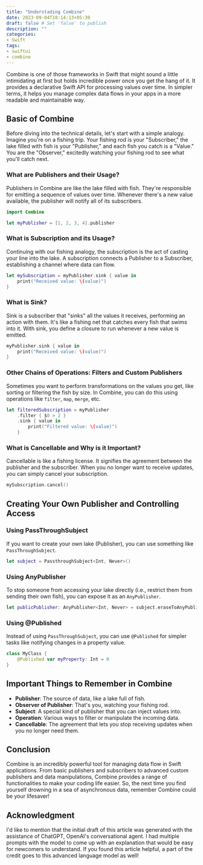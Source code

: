 ```yaml
---
title: "Understading Combine"
date: 2023-09-04T18:14:13+05:30
draft: false # Set 'false' to publish
description: ""
categories:
- Swift
tags:
- swiftui
- combine
---
```


Combine is one of those frameworks in Swift that might sound a little intimidating at first but holds incredible power once you get the hang of it. It provides a declarative Swift API for processing values over time. In simpler terms, it helps you manage complex data flows in your apps in a more readable and maintainable way.

## Basic of Combine

Before diving into the technical details, let's start with a simple analogy. Imagine you're on a fishing trip. Your fishing rod is your "Subscriber," the lake filled with fish is your "Publisher," and each fish you catch is a "Value." You are the "Observer," excitedly watching your fishing rod to see what you'll catch next.

### What are Publishers and their Usage?

Publishers in Combine are like the lake filled with fish. They're responsible for emitting a sequence of values over time. Whenever there's a new value available, the publisher will notify all of its subscribers.

```swift
import Combine

let myPublisher = [1, 2, 3, 4].publisher
```

### What is Subscription and its Usage?

Continuing with our fishing analogy, the subscription is the act of casting your line into the lake. A subscription connects a Publisher to a Subscriber, establishing a channel where data can flow.

```swift
let mySubscription = myPublisher.sink { value in
    print("Received value: \(value)")
}
```

### What is Sink?

Sink is a subscriber that "sinks" all the values it receives, performing an action with them. It's like a fishing net that catches every fish that swims into it. With sink, you define a closure to run whenever a new value is emitted.

```swift
myPublisher.sink { value in
    print("Received value: \(value)")
}
```

### Other Chains of Operations: Filters and Custom Publishers

Sometimes you want to perform transformations on the values you get, like sorting or filtering the fish by size. In Combine, you can do this using operations like `filter`, `map`, `merge`, etc.

```swift
let filteredSubscription = myPublisher
    .filter { $0 > 2 }
    .sink { value in
        print("Filtered value: \(value)")
    }
```

### What is Cancellable and Why is it Important?

Cancellable is like a fishing license. It signifies the agreement between the publisher and the subscriber. When you no longer want to receive updates, you can simply cancel your subscription.

```swift
mySubscription.cancel()
```

## Creating Your Own Publisher and Controlling Access

### Using PassThroughSubject

If you want to create your own lake (Publisher), you can use something like `PassThroughSubject`.

```swift
let subject = PassthroughSubject<Int, Never>()
```

### Using AnyPublisher

To stop someone from accessing your lake directly (i.e., restrict them from sending their own fish), you can expose it as an `AnyPublisher`.

```swift
let publicPublisher: AnyPublisher<Int, Never> = subject.eraseToAnyPublisher()
```

### Using @Published

Instead of using `PassThroughSubject`, you can use `@Published` for simpler tasks like notifying changes in a property value.

```swift
class MyClass {
    @Published var myProperty: Int = 0
}
```

## Important Things to Remember in Combine

- **Publisher**: The source of data, like a lake full of fish.
- **Observer of Publisher**: That's you, watching your fishing rod.
- **Subject**: A special kind of publisher that you can inject values into.
- **Operation**: Various ways to filter or manipulate the incoming data.
- **Cancellable**: The agreement that lets you stop receiving updates when you no longer need them.

## Conclusion

Combine is an incredibly powerful tool for managing data flow in Swift applications. From basic publishers and subscribers to advanced custom publishers and data manipulations, Combine provides a range of functionalities to make your coding life easier. So, the next time you find yourself drowning in a sea of asynchronous data, remember Combine could be your lifesaver!

## Acknowledgment

I'd like to mention that the initial draft of this article was generated with the assistance of ChatGPT, OpenAI's conversational agent. I had multiple prompts with the model to come up with an explanation that would be easy for newcomers to understand. If you found this article helpful, a part of the credit goes to this advanced language model as well!


